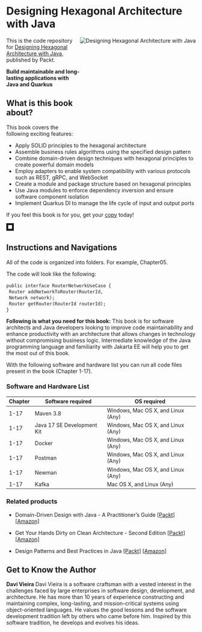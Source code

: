 # Designing Hexagonal Architecture with Java

<a href="https://www.packtpub.com/product/designing-hexagonal-architecture-with-java-second-edition/9781837635115?utm_source=github&utm_medium=repository&utm_campaign=9781837635115"><img src="https://content.packt.com/B19777/cover_image_small.jpg" alt="Designing Hexagonal Architecture with Java" height="256px" align="right"></a>

This is the code repository for [Designing Hexagonal Architecture with Java](https://www.packtpub.com/product/designing-hexagonal-architecture-with-java-second-edition/9781837635115?utm_source=github&utm_medium=repository&utm_campaign=9781837635115), published by Packt.

**Build maintainable and long-lasting applications with Java and Quarkus**

## What is this book about?

This book covers the following exciting features:
* Apply SOLID principles to the hexagonal architecture
* Assemble business rules algorithms using the specified design pattern
* Combine domain-driven design techniques with hexagonal principles to create powerful domain models
* Employ adapters to enable system compatibility with various protocols such as REST, gRPC, and WebSocket
* Create a module and package structure based on hexagonal principles
* Use Java modules to enforce dependency inversion and ensure software component isolation
* Implement Quarkus DI to manage the life cycle of input and output ports

If you feel this book is for you, get your [copy](https://www.amazon.com/dp/1837635110) today!

<a href="https://www.packtpub.com/?utm_source=github&utm_medium=banner&utm_campaign=GitHubBanner"><img src="https://raw.githubusercontent.com/PacktPublishing/GitHub/master/GitHub.png" 
alt="https://www.packtpub.com/" border="5" /></a>

## Instructions and Navigations
All of the code is organized into folders. For example, Chapter05.

The code will look like the following:
```
public interface RouterNetworkUseCase {
 Router addNetworkToRouter(RouterId,
 Network network);
 Router getRouter(RouterId routerId);
}
```

**Following is what you need for this book:**
This book is for software architects and Java developers looking to improve code maintainability and enhance productivity with an architecture that allows changes in technology without compromising business logic. Intermediate knowledge of the Java programming language and familiarity with Jakarta EE will help you to get the most out of this book.

With the following software and hardware list you can run all code files present in the book (Chapter 1-17).
### Software and Hardware List
| Chapter | Software required | OS required |
| -------- | ------------------------------------ | ----------------------------------- |
| 1-17 | Maven 3.8 | Windows, Mac OS X, and Linux (Any) |
| 1-17 | Java 17 SE Development Kit | Windows, Mac OS X, and Linux (Any) |
| 1-17 | Docker | Windows, Mac OS X, and Linux (Any) |
| 1-17 | Postman | Windows, Mac OS X, and Linux (Any) |
| 1-17 | Newman | Windows, Mac OS X, and Linux (Any) |
| 1-17 | Kafka | Mac OS X, and Linux (Any) |


### Related products
* Domain-Driven Design with Java - A Practitioner’s Guide [[Packt]](https://www.packtpub.com/product/domain-driven-design-with-java-a-practitioners-guide/9781800560734?utm_source=github&utm_medium=repository&utm_campaign=9781800560734) [[Amazon]](https://www.amazon.com/dp/1800560737)

* Get Your Hands Dirty on Clean Architecture - Second Edition [[Packt]](https://www.packtpub.com/product/get-your-hands-dirty-on-clean-architecture-second-edition/9781805128373?utm_source=github&utm_medium=repository&utm_campaign=9781805128373) [[Amazon]](https://www.amazon.com/dp/1839211962)

* Design Patterns and Best Practices in Java [[Packt]](https://www.packtpub.com/product/design-patterns-and-best-practices-in-java/9781786463593?utm_source=github&utm_medium=repository&utm_campaign=9781786463593) [[Amazon]](https://www.amazon.com/dp/1786463598)


## Get to Know the Author
**Davi Vieira**
Davi Vieira is a software craftsman with a vested interest in the challenges faced by large enterprises in software design, development, and architecture. He has more than 10 years of experience constructing and maintaining complex, long-lasting, and mission-critical systems using object-oriented languages. He values the good lessons and the software development tradition left by others who came before him. Inspired by this software tradition, he develops and evolves his ideas.
